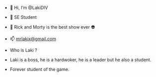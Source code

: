 - 👋 Hi, I’m @LakiDIV
- 👀 SE Student
- 👾 Rick and Morty is the best show ever 👽
- 📫 mrlakix@gmail.com

- Who is Laki ?
- Laki is a boss, he is a hardwoker, he is a leader but he also a student.
- Forever student of the game.

<!---
LakiDIV/LakiDIV is a ✨ special ✨ repository because its `README.md` (this file) appears on your GitHub profile.
You can click the Preview link to take a look at your changes.
--->
